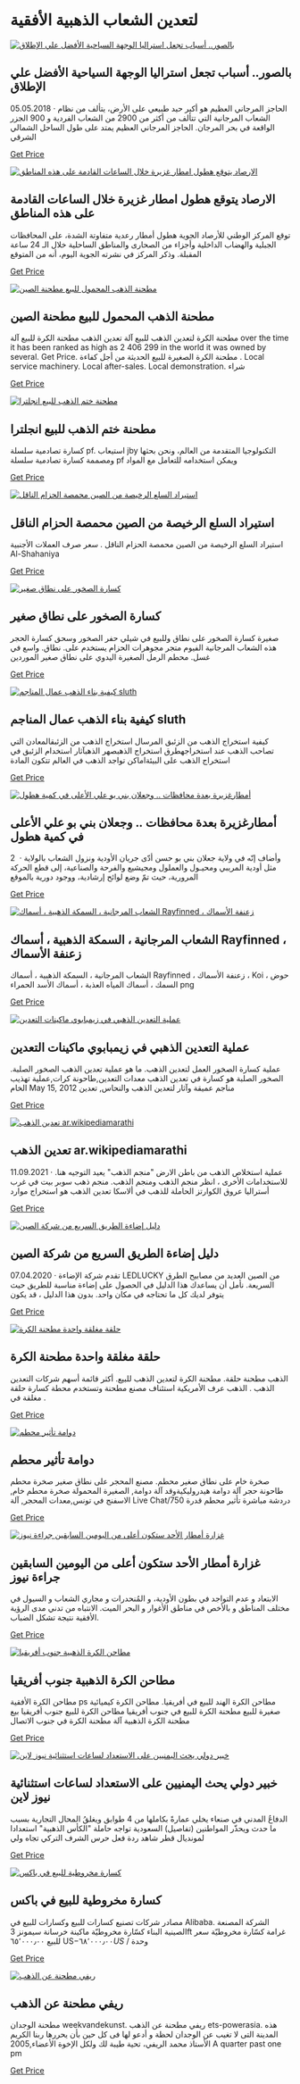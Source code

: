 # لتعدين الشعاب الذهبية الأفقية
<a href="https://mnn.zoosnet.net/LR/Chatpre.aspx?id=MNN94995150&p=https://vbl.co.za/" target="_blank">![بالصور.. أسباب تجعل استراليا الوجهة السياحية الأفضل علي الإطلاق](https://raw.githubusercontent.com/gcmcrusher/imgs/main/707.jpg)</a>
## بالصور.. أسباب تجعل استراليا الوجهة السياحية الأفضل علي الإطلاق
05.05.2018 · الحاجز المرجاني العظيم هو أكبر حيد طبيعي على الأرض، يتألف من نظام الشعاب المرجانية التي تتألف من أكثر من 2900 من الشعاب الفردية و 900 الجزر الواقعة في بحر المرجان. الحاجز المرجاني العظيم يمتد على طول الساحل الشمالي الشرقي 
<a href="https://mnn.zoosnet.net/LR/Chatpre.aspx?id=MNN94995150&p=https://vbl.co.za/" target="_blank">Get Price</a>
<a href="https://mnn.zoosnet.net/LR/Chatpre.aspx?id=MNN94995150&p=https://vbl.co.za/" target="_blank">![الارصاد يتوقع هطول امطار غزيرة خلال الساعات القادمة على هذه المناطق](https://raw.githubusercontent.com/gcmcrusher/imgs/main/745.jpg)</a>
## الارصاد يتوقع هطول امطار غزيرة خلال الساعات القادمة على هذه المناطق
توقع المركز الوطني للأرصاد الجوية هطول أمطار رعدية متفاوتة الشدة، على المحافظات الجبلية والهضاب الداخلية وأجزاء من الصحارى والمناطق الساحلية خلال الـ 24 ساعة المقبلة. وذكر المركز في نشرته الجوية اليوم، أنه من المتوقع 
<a href="https://mnn.zoosnet.net/LR/Chatpre.aspx?id=MNN94995150&p=https://vbl.co.za/" target="_blank">Get Price</a>
<a href="https://mnn.zoosnet.net/LR/Chatpre.aspx?id=MNN94995150&p=https://vbl.co.za/" target="_blank">![مطحنة الذهب المحمول للبيع مطحنة الصين](https://raw.githubusercontent.com/gcmcrusher/imgs/main/75.jpg)</a>
## مطحنة الذهب المحمول للبيع مطحنة الصين
مطحنة الكرة لتعدين الذهب للبيع آلة تعدين الذهب مطحنة الكرة للبيع آلة over the time it has been ranked as high as 2 406 299 in the world it was owned by several. Get Price. مطحنة الكرة الصغيرة للبيع الحديثة من أجل كفاءة . Local service machinery. Local after-sales. Local demonstration. شراء 
<a href="https://mnn.zoosnet.net/LR/Chatpre.aspx?id=MNN94995150&p=https://vbl.co.za/" target="_blank">Get Price</a>
<a href="https://mnn.zoosnet.net/LR/Chatpre.aspx?id=MNN94995150&p=https://vbl.co.za/" target="_blank">![مطحنة ختم الذهب للبيع انجلترا](https://raw.githubusercontent.com/gcmcrusher/imgs/main/22.jpg)</a>
## مطحنة ختم الذهب للبيع انجلترا
كسارة تصادمية سلسلة pf. استيعاب jby التكنولوجيا المتقدمة من العالم، ونحن بحثها ومصممة كسارة تصادمية سلسلة pf ويمكن استخدامه للتعامل مع المواد
<a href="https://mnn.zoosnet.net/LR/Chatpre.aspx?id=MNN94995150&p=https://vbl.co.za/" target="_blank">Get Price</a>
<a href="https://mnn.zoosnet.net/LR/Chatpre.aspx?id=MNN94995150&p=https://vbl.co.za/" target="_blank">![استيراد السلع الرخيصة من الصين محمصة الحزام الناقل](https://raw.githubusercontent.com/gcmcrusher/imgs/main/79.jpg)</a>
## استيراد السلع الرخيصة من الصين محمصة الحزام الناقل
استيراد السلع الرخيصة من الصين محمصة الحزام الناقل . سعر صرف العملات الأجنبية Al-Shahaniya
<a href="https://mnn.zoosnet.net/LR/Chatpre.aspx?id=MNN94995150&p=https://vbl.co.za/" target="_blank">Get Price</a>
<a href="https://mnn.zoosnet.net/LR/Chatpre.aspx?id=MNN94995150&p=https://vbl.co.za/" target="_blank">![كسارة الصخور على نطاق صغير](https://raw.githubusercontent.com/gcmcrusher/imgs/main/231.jpg)</a>
## كسارة الصخور على نطاق صغير
صغيرة كسارة الصخور على نطاق وللبيع في شيلي حفر الصخور وسحق كسارة الحجر هذه الشعاب المرجانية الفيوم متجر مجوهرات الحزام يستخدم على. نطاق. واسع في غسل. محطم الرمل الصغيرة اليدوي على نطاق صغير الموردين 
<a href="https://mnn.zoosnet.net/LR/Chatpre.aspx?id=MNN94995150&p=https://vbl.co.za/" target="_blank">Get Price</a>
<a href="https://mnn.zoosnet.net/LR/Chatpre.aspx?id=MNN94995150&p=https://vbl.co.za/" target="_blank">![كيفية بناء الذهب عمال المناجم sluth](https://raw.githubusercontent.com/gcmcrusher/imgs/main/714.jpg)</a>
## كيفية بناء الذهب عمال المناجم sluth
كيفية استخراج الذهب من الزئبق المرسال استخراج الذهب من الزئبقالمعادن التي تصاحب الذهب عند استخراجهطرق استخراج الذهبصهر الذهبآثار استخدام الزئبق في استخراج الذهب على البيئةاماكن تواجد الذهب في العالم تتكون المادة 
<a href="https://mnn.zoosnet.net/LR/Chatpre.aspx?id=MNN94995150&p=https://vbl.co.za/" target="_blank">Get Price</a>
<a href="https://mnn.zoosnet.net/LR/Chatpre.aspx?id=MNN94995150&p=https://vbl.co.za/" target="_blank">![أمطارغزيرة بعدة محافظات .. وجعلان بني بو علي الأعلى في كمية هطول ](https://raw.githubusercontent.com/gcmcrusher/imgs/main/653.jpg)</a>
## أمطارغزيرة بعدة محافظات .. وجعلان بني بو علي الأعلى في كمية هطول 
2  · وأضاف إنّه في ولاية جعلان بني بو حسن أدّى جريان الأودية ونزول الشعاب بالولاية مثل أودية المريبي ومحيـول والعملول ومجيشيع والفرحة والصناعية، إلى قطع الحركة المرورية، حيث تمّ وضع لوائح إرشادية، ووجود دورية بالموقع 
<a href="https://mnn.zoosnet.net/LR/Chatpre.aspx?id=MNN94995150&p=https://vbl.co.za/" target="_blank">Get Price</a>
<a href="https://mnn.zoosnet.net/LR/Chatpre.aspx?id=MNN94995150&p=https://vbl.co.za/" target="_blank">![الشعاب المرجانية ، السمكة الذهبية ، أسماك Rayfinned ، زعنفة الأسماك ](https://raw.githubusercontent.com/gcmcrusher/imgs/main/517.jpg)</a>
## الشعاب المرجانية ، السمكة الذهبية ، أسماك Rayfinned ، زعنفة الأسماك 
الشعاب المرجانية ، السمكة الذهبية ، أسماك Rayfinned ، زعنفة الأسماك ، Koi ، حوض السمك ، أسماك المياه العذبة ، أسماك الأسد الحمراء png
<a href="https://mnn.zoosnet.net/LR/Chatpre.aspx?id=MNN94995150&p=https://vbl.co.za/" target="_blank">Get Price</a>
<a href="https://mnn.zoosnet.net/LR/Chatpre.aspx?id=MNN94995150&p=https://vbl.co.za/" target="_blank">![عملية التعدين الذهبي في زيمبابوي ماكينات التعدين](https://raw.githubusercontent.com/gcmcrusher/imgs/main/372.jpg)</a>
## عملية التعدين الذهبي في زيمبابوي ماكينات التعدين
عملية كسارة الصخور العمل لتعدين الذهب. ما هو عملية تعدين الذهب الصخور الصلبة. الصخور الصلبة هو كسارة في تعدين الذهب معدات التعدين,طاحونة كرات,عملية تهذيب الخام May 15, 2012 مناجم عميقة وآثار لتعدين الذهب والنحاس, تعدين 
<a href="https://mnn.zoosnet.net/LR/Chatpre.aspx?id=MNN94995150&p=https://vbl.co.za/" target="_blank">Get Price</a>
<a href="https://mnn.zoosnet.net/LR/Chatpre.aspx?id=MNN94995150&p=https://vbl.co.za/" target="_blank">![تعدين الذهب ar.wikipediamarathi](https://raw.githubusercontent.com/gcmcrusher/imgs/main/467.jpg)</a>
## تعدين الذهب ar.wikipediamarathi
11.09.2021 · عملية استخلاص الذهب من باطن الارض "منجم الذهب" يعيد التوجيه هنا. للاستخدامات الأخرى ، انظر منجم الذهب ومنجم الذهب. منجم ذهب سوبر بيت في غرب أستراليا عروق الكوارتز الحاملة للذهب في ألاسكا تعدين الذهب هو استخراج موارد 
<a href="https://mnn.zoosnet.net/LR/Chatpre.aspx?id=MNN94995150&p=https://vbl.co.za/" target="_blank">Get Price</a>
<a href="https://mnn.zoosnet.net/LR/Chatpre.aspx?id=MNN94995150&p=https://vbl.co.za/" target="_blank">![دليل إضاءة الطريق السريع من شركة الصين](https://raw.githubusercontent.com/gcmcrusher/imgs/main/462.jpg)</a>
## دليل إضاءة الطريق السريع من شركة الصين
07.04.2020 · تقدم شركة الإضاءة LEDLUCKY من الصين العديد من مصابيح الطرق السريعة. نأمل أن يساعدك هذا الدليل في الحصول على إضاءة مناسبة للطريق حيث يتوفر لديك كل ما تحتاجه في مكان واحد. بدون هذا الدليل ، قد يكون 
<a href="https://mnn.zoosnet.net/LR/Chatpre.aspx?id=MNN94995150&p=https://vbl.co.za/" target="_blank">Get Price</a>
<a href="https://mnn.zoosnet.net/LR/Chatpre.aspx?id=MNN94995150&p=https://vbl.co.za/" target="_blank">![حلقة مغلقة واحدة مطحنة الكرة](https://raw.githubusercontent.com/gcmcrusher/imgs/main/860.jpg)</a>
## حلقة مغلقة واحدة مطحنة الكرة
الذهب مطحنة حلقة. مطحنة الكرة لتعدين الذهب للبيع. أكثر قائمة أسهم شركات التعدين الذهب . الذهب عرف الأمريكية استئناف مصنع مطحنة وتستخدم محطة كسارة حلقة مغلقة في .
<a href="https://mnn.zoosnet.net/LR/Chatpre.aspx?id=MNN94995150&p=https://vbl.co.za/" target="_blank">Get Price</a>
<a href="https://mnn.zoosnet.net/LR/Chatpre.aspx?id=MNN94995150&p=https://vbl.co.za/" target="_blank">![دوامة تأثير محطم](https://raw.githubusercontent.com/gcmcrusher/imgs/main/550.jpg)</a>
## دوامة تأثير محطم
صخرة خام على نطاق صغير محطم. مصنع المحجر على نطاق صغير صخرة محطم طاحونة حجر آلة دوامة هيدروليكيةوقد آلة دوامة, الصغيرة المحمولة صخرة محطم خام, الاسفنج في تونس,معدات المحجر, آلة Live Chat/دردشة مباشرة تأثير محطم قدرة 750
<a href="https://mnn.zoosnet.net/LR/Chatpre.aspx?id=MNN94995150&p=https://vbl.co.za/" target="_blank">Get Price</a>
<a href="https://mnn.zoosnet.net/LR/Chatpre.aspx?id=MNN94995150&p=https://vbl.co.za/" target="_blank">![غزارة أمطار الأحد ستكون أعلى من اليومين السابقين جراءة نيوز](https://raw.githubusercontent.com/gcmcrusher/imgs/main/604.jpg)</a>
## غزارة أمطار الأحد ستكون أعلى من اليومين السابقين جراءة نيوز
الابتعاد و عدم التواجد في بطون الأودية، و المُنحدرات و مجاري الشعاب و السيول في مختلف المناطق و بالأخص في مناطق الأغوار و البحر الميت. الانتباه من تدني مدى الرؤية الأفقية نتيجة تشكل الضباب.
<a href="https://mnn.zoosnet.net/LR/Chatpre.aspx?id=MNN94995150&p=https://vbl.co.za/" target="_blank">Get Price</a>
<a href="https://mnn.zoosnet.net/LR/Chatpre.aspx?id=MNN94995150&p=https://vbl.co.za/" target="_blank">![مطاحن الكرة الذهبية جنوب أفريقيا](https://raw.githubusercontent.com/gcmcrusher/imgs/main/222.jpg)</a>
## مطاحن الكرة الذهبية جنوب أفريقيا
مطاحن الكرة الأفقية ps مطاحن الكرة الهند للبيع في أفريقيا. مطاحن الكرة كيميائية صغيرة للبيع مطحنة الكرة للبيع في جنوب أفريقيا مطاحن الكرة للبيع جنوب أفريقيا بيع مطحنة الكرة الذهبية آلة مطحنة الكرة في جنوب الاتصال 
<a href="https://mnn.zoosnet.net/LR/Chatpre.aspx?id=MNN94995150&p=https://vbl.co.za/" target="_blank">Get Price</a>
<a href="https://mnn.zoosnet.net/LR/Chatpre.aspx?id=MNN94995150&p=https://vbl.co.za/" target="_blank">![خبير دولي يحث اليمنيين على الاستعداد لساعات استثنائية نيوز لاين](https://raw.githubusercontent.com/gcmcrusher/imgs/main/383.jpg)</a>
## خبير دولي يحث اليمنيين على الاستعداد لساعات استثنائية نيوز لاين
الدفاعُ المدني في صنعاء يخلي عمارةً بكاملها من 4 طوابق ويغلقُ المحال التجارية بسبب ما حدث ويحذّر المواطنين (تفاصيل) السعودية تواجه حاملة "الكأس الذهبية" استعدادا لمونديال قطر شاهد ردة فعل حرس الشرف التركي تجاه ولي 
<a href="https://mnn.zoosnet.net/LR/Chatpre.aspx?id=MNN94995150&p=https://vbl.co.za/" target="_blank">Get Price</a>
<a href="https://mnn.zoosnet.net/LR/Chatpre.aspx?id=MNN94995150&p=https://vbl.co.za/" target="_blank">![كسارة مخروطية للبيع في باكس](https://raw.githubusercontent.com/gcmcrusher/imgs/main/656.jpg)</a>
## كسارة مخروطية للبيع في باكس
مصادر شركات تصنيع كسارات للبيع وكسارات للبيع في Alibaba. الشركة المصنعة الصينية البناء كسّارة مخروطيّة ماكينة خرسانة سيمونز 3ft غرامة كسّارة مخروطيّة سعر للبيع ٦٥٬٠٠٠٫٠٠ US$-٦٨٬٠٠٠٫٠٠ US$ / وحدة
<a href="https://mnn.zoosnet.net/LR/Chatpre.aspx?id=MNN94995150&p=https://vbl.co.za/" target="_blank">Get Price</a>
<a href="https://mnn.zoosnet.net/LR/Chatpre.aspx?id=MNN94995150&p=https://vbl.co.za/" target="_blank">![ريفي مطحنة عن الذهب](https://raw.githubusercontent.com/gcmcrusher/imgs/main/173.jpg)</a>
## ريفي مطحنة عن الذهب
مطحنة الوجدان weekvandekunst. ريفي مطحنة عن الذهب ets-powerasia. هذه المدينة التى لا تغيب عن الوجدان لحظة و أدعو لها فى كل حين بأن يحررها ربنا الكريم الأستاذ محمد الريفي، تحية طيبة لك ولكل الإخوة الأعضاء,2005 A quarter past one pm
<a href="https://mnn.zoosnet.net/LR/Chatpre.aspx?id=MNN94995150&p=https://vbl.co.za/" target="_blank">Get Price</a>

